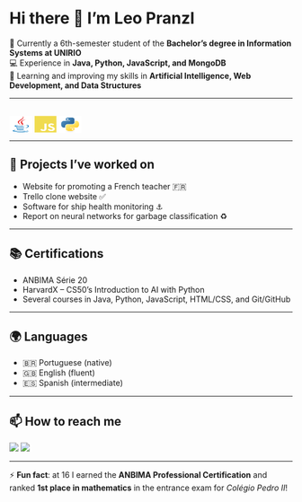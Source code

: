 # Hi there 👋 I’m Leo Pranzl

📖 Currently a 6th-semester student of the **Bachelor’s degree in Information Systems at UNIRIO**  
💻 Experience in **Java, Python, JavaScript, and MongoDB**  
🌱 Learning and improving my skills in **Artificial Intelligence, Web Development, and Data Structures**  

---

<div style="display: inline_block"><br>
  <img align="center" alt="Leo-Java" height="30" width="40" src="https://raw.githubusercontent.com/devicons/devicon/master/icons/java/java-original.svg">
  <img align="center" alt="Leo-Js" height="30" width="40" src="https://raw.githubusercontent.com/devicons/devicon/master/icons/javascript/javascript-plain.svg">
  <img align="center" alt="Leo-Python" height="30" width="40" src="https://raw.githubusercontent.com/devicons/devicon/master/icons/python/python-original.svg">
</div>

---

## 🚀 Projects I’ve worked on
- Website for promoting a French teacher 🇫🇷  
- Trello clone website ✅  
- Software for ship health monitoring ⚓  
- Report on neural networks for garbage classification ♻️  

---

## 📚 Certifications
- ANBIMA Série 20  
- HarvardX – CS50’s Introduction to AI with Python  
- Several courses in Java, Python, JavaScript, HTML/CSS, and Git/GitHub  

---

## 🌍 Languages
- 🇧🇷 Portuguese (native)  
- 🇬🇧 English (fluent)  
- 🇪🇸 Spanish (intermediate)  

---

## 📫 How to reach me
<a href = "mailto:leopranzl07@gmail.com"><img src="https://img.shields.io/badge/-Gmail-%23333?style=for-the-badge&logo=gmail&logoColor=white" target="_blank"></a>
<a href="https://www.linkedin.com/in/leo-pranzl" target="_blank"><img src="https://img.shields.io/badge/-LinkedIn-%230077B5?style=for-the-badge&logo=linkedin&logoColor=white" target="_blank"></a>  

---

⚡ **Fun fact**: at 16 I earned the **ANBIMA Professional Certification** and ranked **1st place in mathematics** in the entrance exam for *Colégio Pedro II*!  
